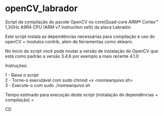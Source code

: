# openCV_labrador
Script de compilação do pacote OpenCV no core(Quad-core ARM® Cortex™ 1,3GHz A9R4 CPU (ARM v7 instruction set))  da placa Labrador.

Este script instala as dependências necessárias para compilação e uso do openCV + modulos contrib, além de ferramentas como sklearn.

No inicio do script você pode mudar a versão de instalação do OpenCV que está como padrão a versão 3.4.6 por exemplo a mais recente 4.1.0

Instruções:

1 - Baixe o script <br />
2 - Torne-o executável com sudo chmod +x <nomearquivo.sh> <br />
3 - Execute-o com sudo ./nomearquivo.sh <br />

Tempo estimado para execução deste script (instalação de dependências + compilação) =


CD
